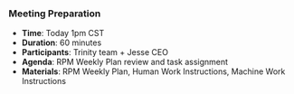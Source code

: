 ### Meeting Preparation
- **Time**: Today 1pm CST
- **Duration**: 60 minutes
- **Participants**: Trinity team + Jesse CEO
- **Agenda**: RPM Weekly Plan review and task assignment
- **Materials**: RPM Weekly Plan, Human Work Instructions, Machine Work Instructions
